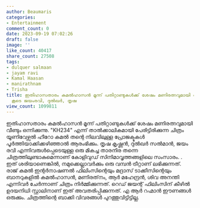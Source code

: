 ```yaml
---
author: Beaumaris
categories:
- Entertainment
comment_count: 0
date: 2023-09-19 07:02:26
draft: false
image: ''
like_count: 40417
share_count: 27508
tags:
- dulquer salmaan
- jayam ravi
- Kamal Haasan
- manirathnam
- Trisha
title: ഇതിഹാസതാരം കമൽഹാസൻ മൂന്ന് പതിറ്റാണ്ടുകൾക്ക് ശേഷം മണിരത്നവുമായി വീണ്ടും ഒന്നിക്കുന്നു,
  കൂടെ ജയംരവി, ദുൽഖർ, തൃഷ
view_count: 1099811
---
```


ഇതിഹാസതാരം കമൽഹാസൻ മൂന്ന് പതിറ്റാണ്ടുകൾക്ക് ശേഷം മണിരത്നവുമായി വീണ്ടും ഒന്നിക്കുന്നു. "KH234" എന്ന് താൽക്കാലികമായി പേരിട്ടിരിക്കുന്ന ചിത്രം യൂണിവേഴ്സൽ ഹീറോ കമൽ തന്റെ നിലവിലുള്ള പ്രോജക്ടുകൾ പൂർത്തിയാക്കിക്കഴിഞ്ഞാൽ ആരംഭിക്കും. തൃഷ കൃഷ്ണൻ, ദുൽഖർ സൽമാൻ, ജയം രവി എന്നിവരുൾപ്പെടെയുള്ള ഒരു മികച്ച താരനിര തന്നെ ചിത്രത്തിലുണ്ടാകുമെന്നാണ് കോളിവുഡ് സിനിമാവൃത്തങ്ങളിലെ സംസാരം. . ഇത് ശരിയാണെങ്കിൽ, നമുക്കെല്ലാവർക്കും ഒരു വമ്പൻ ട്രീറ്റാണ് ലഭിക്കുന്നത്. രാജ് കമൽ ഇന്റർനാഷണൽ ഫിലിംസിന്റെയും മദ്രാസ് ടാക്കീസിന്റെയും ബാനറുകളിൽ കമൽഹാസൻ, മണിരത്‌നം, ആർ മഹേന്ദ്രൻ, ശിവ അനന്തി എന്നിവർ ചേർന്നാണ് ചിത്രം നിർമ്മിക്കുന്നത്. റെഡ് ജയന്റ് ഫിലിംസിന് കീഴിൽ ഉദയനിധി സ്റ്റാലിനാണ് ഇത് അവതരിപ്പിക്കുന്നത്. എ ആർ റഹ്മാൻ ഈണങ്ങൾ ഒരുക്കും. ചിത്രത്തിന്റെ ബാക്കി വിവരങ്ങൾ പുറത്തുവിട്ടിട്ടില്ല.